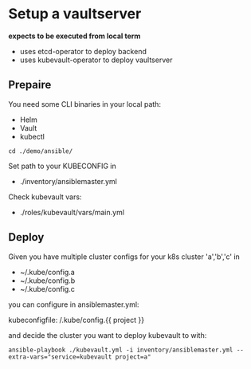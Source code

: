 # Setup a vaultserver 

**expects to be executed from local term**

* uses etcd-operator to deploy backend
* uses kubevault-operator to deploy vaultserver

## Prepaire

You need some CLI binaries in your local path:

* Helm
* Vault
* kubectl



```
cd ./demo/ansible/
```

Set path to your KUBECONFIG in

* ./inventory/ansiblemaster.yml

Check kubevault vars:

* ./roles/kubevault/vars/main.yml

## Deploy

Given you have multiple cluster configs for your k8s cluster 'a','b','c' in
* ~/.kube/config.a
* ~/.kube/config.b
* ~/.kube/config.c

you can configure in ansiblemaster.yml:

 kubeconfigfile: /.kube/config.{{ project }}

and decide the cluster you want to deploy kubevault to with:

```
ansible-playbook ./kubevault.yml -i inventory/ansiblemaster.yml --extra-vars="service=kubevault project=a"
``` 

